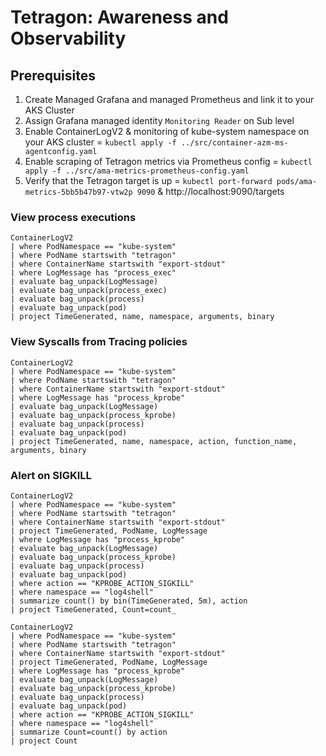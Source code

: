 # Tetragon: Awareness and Observability

## Prerequisites

1. Create Managed Grafana and managed Prometheus and link it to your AKS Cluster
1. Assign Grafana managed identity `Monitoring Reader` on Sub level
1. Enable ContainerLogV2 & monitoring of kube-system namespace on your AKS cluster = `kubectl apply -f ../src/container-azm-ms-agentconfig.yaml`
1. Enable scraping of Tetragon metrics via Prometheus config = `kubectl apply -f ../src/ama-metrics-prometheus-config.yaml`
1. Verify that the Tetragon target is up = `kubectl port-forward pods/ama-metrics-5bb5b47b97-vtw2p 9090` & http://localhost:9090/targets

### View process executions

```Kusto
ContainerLogV2
| where PodNamespace == "kube-system"
| where PodName startswith "tetragon"
| where ContainerName startswith "export-stdout"
| where LogMessage has "process_exec"
| evaluate bag_unpack(LogMessage)
| evaluate bag_unpack(process_exec)
| evaluate bag_unpack(process)
| evaluate bag_unpack(pod)
| project TimeGenerated, name, namespace, arguments, binary
```

### View Syscalls from Tracing policies

```Kusto
ContainerLogV2
| where PodNamespace == "kube-system"
| where PodName startswith "tetragon"
| where ContainerName startswith "export-stdout"
| where LogMessage has "process_kprobe"
| evaluate bag_unpack(LogMessage)
| evaluate bag_unpack(process_kprobe)
| evaluate bag_unpack(process)
| evaluate bag_unpack(pod)
| project TimeGenerated, name, namespace, action, function_name, arguments, binary
```

### Alert on SIGKILL

```Kusto
ContainerLogV2
| where PodNamespace == "kube-system"
| where PodName startswith "tetragon"
| where ContainerName startswith "export-stdout"
| project TimeGenerated, PodName, LogMessage
| where LogMessage has "process_kprobe"
| evaluate bag_unpack(LogMessage)
| evaluate bag_unpack(process_kprobe)
| evaluate bag_unpack(process)
| evaluate bag_unpack(pod)
| where action == "KPROBE_ACTION_SIGKILL"
| where namespace == "log4shell"
| summarize count() by bin(TimeGenerated, 5m), action
| project TimeGenerated, Count=count_
```

```Kusto
ContainerLogV2
| where PodNamespace == "kube-system"
| where PodName startswith "tetragon"
| where ContainerName startswith "export-stdout"
| project TimeGenerated, PodName, LogMessage
| where LogMessage has "process_kprobe"
| evaluate bag_unpack(LogMessage)
| evaluate bag_unpack(process_kprobe)
| evaluate bag_unpack(process)
| evaluate bag_unpack(pod)
| where action == "KPROBE_ACTION_SIGKILL"
| where namespace == "log4shell"
| summarize Count=count() by action
| project Count
```